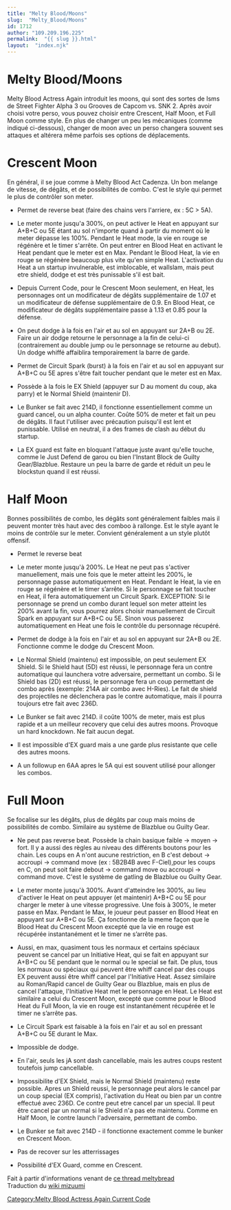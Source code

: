 ```yaml
---
title: "Melty Blood/Moons"
slug:  "Melty_Blood/Moons"
id: 1712
author: "109.209.196.225"
permalink:  "{{ slug }}.html"
layout:  "index.njk"
---
```


# Melty Blood/Moons

Melty Blood Actress Again introduit les moons, qui sont des sortes de
Isms de Street Fighter Alpha 3 ou Grooves de Capcom vs. SNK 2. Après
avoir choisi votre perso, vous pouvez choisir entre Crescent, Half Moon,
et Full Moon comme style. En plus de changer un peu les mécaniques
(comme indiqué ci-dessous), changer de moon avec un perso changera
souvent ses attaques et altérera même parfois ses options de
déplacements.

# Crescent Moon

En général, il se joue comme à Melty Blood Act Cadenza. Un bon melange
de vitesse, de dégâts, et de possibilités de combo. C'est le style qui
permet le plus de contrôler son meter.

- Permet de reverse beat (faire des chains vers l'arriere, ex : 5C \>
  5A).

<!-- -->

- Le meter monte jusqu'a 300%, on peut activer le Heat en appuyant sur
  A+B+C ou 5E étant au sol n'importe quand à partir du moment où le
  meter dépasse les 100%. Pendant le Heat mode, la vie en rouge se
  régénère et le timer s'arrête. On peut entrer en Blood Heat en
  activant le Heat pendant que le meter est en Max. Pendant le Blood
  Heat, la vie en rouge se régénère beaucoup plus vite qu'en simple
  Heat. L'activation du Heat a un startup invulnerable, est imblocable,
  et wallslam, mais peut etre shield, dodge et est très punissable s'il
  est bait.

<!-- -->

- Depuis Current Code, pour le Crescent Moon seulement, en Heat, les
  personnages ont un modificateur de dégâts supplémentaire de 1.07 et un
  modificateur de défense supplémentaire de 0.9. En Blood Heat, ce
  modificateur de dégâts supplémentaire passe à 1.13 et 0.85 pour la
  défense.

<!-- -->

- On peut dodge à la fois en l'air et au sol en appuyant sur 2A+B ou 2E.
  Faire un air dodge retourne le personnage a la fin de celui-ci
  (contrairement au double jump ou le personnage se retourne au debut).
  Un dodge whiffé affaiblira temporairement la barre de garde.

<!-- -->

- Permet de Circuit Spark (burst) à la fois en l'air et au sol en
  appuyant sur A+B+C ou 5E apres s'être fait toucher pendant que le
  meter est en Max.

<!-- -->

- Possède à la fois le EX Shield (appuyer sur D au moment du coup, aka
  parry) et le Normal Shield (maintenir D).

<!-- -->

- Le Bunker se fait avec 214D, il fonctionne essentiellement comme un
  guard cancel, ou un alpha counter. Coûte 50% de meter et fait un peu
  de dégâts. Il faut l'utiliser avec précaution puisqu'il est lent et
  punissable. Utilisé en neutral, il a des frames de clash au début du
  startup.

<!-- -->

- La EX guard est faite en bloquant l'attaque juste avant qu'elle
  touche, comme le Just Defend de garou ou bien l'Instant Block de
  Guilty Gear/Blazblue. Restaure un peu la barre de garde et réduit un
  peu le blockstun quand il est réussi.

# Half Moon

Bonnes possibilités de combo, les dégâts sont généralement faibles mais
il peuvent monter très haut avec des comboo à rallonge. Est le style
ayant le moins de contrôle sur le meter. Convient généralement a un
style plutôt offensif.

- Permet le reverse beat

<!-- -->

- Le meter monte jusqu'à 200%. Le Heat ne peut pas s'activer
  manuellement, mais une fois que le meter atteint les 200%, le
  personnage passe automatiquement en Heat. Pendant le Heat, la vie en
  rouge se régénère et le timer s’arrête. Si le personnage se fait
  toucher en Heat, il fera automatiquement un Circuit Spark. EXCEPTION:
  Si le personnage se prend un combo durant lequel son meter atteint les
  200% avant la fin, vous pourrez alors choisir manuellement de Circuit
  Spark en appuyant sur A+B+C ou 5E. Sinon vous passerez automatiquement
  en Heat une fois le contrôle du personnage récupéré.

<!-- -->

- Permet de dodge à la fois en l'air et au sol en appuyant sur 2A+B ou
  2E. Fonctionne comme le dodge du Crescent Moon.

<!-- -->

- Le Normal Shield (maintenu) est impossible, on peut seulement EX
  Shield. Si le Shield haut (5D) est réussi, le personnage fera un
  contre automatique qui launchera votre adversaire, permettant un
  combo. Si le Shield bas (2D) est réussi, le personnage fera un coup
  permettant de combo après (exemple: 214A air combo avec H-Ries). Le
  fait de shield des projectiles ne déclenchera pas le contre
  automatique, mais il pourra toujours etre fait avec 236D.

<!-- -->

- Le Bunker se fait avec 214D. il coûte 100% de meter, mais est plus
  rapide et a un meilleur recovery que celui des autres moons. Provoque
  un hard knockdown. Ne fait aucun degat.

<!-- -->

- Il est impossible d'EX guard mais a une garde plus resistante que
  celle des autres moons.

<!-- -->

- A un followup en 6AA apres le 5A qui est souvent utilisé pour allonger
  les combos.

# Full Moon

Se focalise sur les dégâts, plus de dégâts par coup mais moins de
possibilités de combo. Similaire au système de Blazblue ou Guilty Gear.

- Ne peut pas reverse beat. Possède la chain basique faible -\> moyen
  -\> fort. Il y a aussi des règles au niveau des différents boutons
  pour les chain. Les coups en A n'ont aucune restriction, en B c'est
  debout -\> accroupi -\> command move (ex : 5B2B4B avec F-Ciel),pour
  les coups en C, on peut soit faire debout -\> command move ou accroupi
  -\> command move. C'est le système de gatling de Blazblue ou Guilty
  Gear.

<!-- -->

- Le meter monte jusqu'à 300%. Avant d'atteindre les 300%, au lieu
  d'activer le Heat on peut appuyer (et maintenir) A+B+C ou 5E pour
  charger le meter à une vitesse progressive. Une fois à 300%, le meter
  passe en Max. Pendant le Max, le joueur peut passer en Blood Heat en
  appuyant sur A+B+C ou 5E. Ça fonctionne de la meme façon que le Blood
  Heat du Crescent Moon excepté que la vie en rouge est récupérée
  instantanément et le timer ne s’arrête pas.

<!-- -->

- Aussi, en max, quasiment tous les normaux et certains spéciaux peuvent
  se cancel par un Initiative Heat, qui se fait en appuyant sur A+B+C ou
  5E pendant que le normal ou le special se fait. De plus, tous les
  normaux ou spéciaux qui peuvent être whiff cancel par des coups EX
  peuvent aussi être whiff cancel par l'Initiative Heat. Assez similaire
  au Roman/Rapid cancel de Guilty Gear ou Blazblue, mais en plus de
  cancel l'attaque, l'Initiative Heat met le personnage en Heat. Le Heat
  est similaire a celui du Crescent Moon, excepté que comme pour le
  Blood Heat du Full Moon, la vie en rouge est instantanément récupérée
  et le timer ne s’arrête pas.

<!-- -->

- Le Circuit Spark est faisable à la fois en l'air et au sol en pressant
  A+B+C ou 5E durant le Max.

<!-- -->

- Impossible de dodge.

<!-- -->

- En l'air, seuls les jA sont dash cancellable, mais les autres coups
  restent toutefois jump cancellable.

<!-- -->

- Impossibilite d'EX Shield, mais le Normal Shield (maintenu) reste
  possible. Apres un Shield reussi, le personnage peut alors le cancel
  par un coup special (EX compris), l'activation du Heat ou bien par un
  contre effectué avec 236D. Ce contre peut etre cancel par un special.
  Il peut être cancel par un normal si le Shield n'a pas ete maintenu.
  Comme en Half Moon, le contre launch l'adversaire, permettant de
  combo.

<!-- -->

- Le Bunker se fait avec 214D - il fonctionne exactement comme le bunker
  en Crescent Moon.

<!-- -->

- Pas de recover sur les atterrissages

<!-- -->

- Possibilité d'EX Guard, comme en Crescent.

  
  
Fait à partir d'informations venant de [ce thread
meltybread](http://www.meltybread.com/meltywiki/melty-blood-actress-again/mbaa-moon-style-differences/)  
Traduction du [wiki
mizuumi](http://wiki.mizuumi.net/w/Melty_Blood/Moons)

[Category:Melty Blood Actress Again Current
Code](Category:Melty_Blood_Actress_Again_Current_Code "wikilink")
